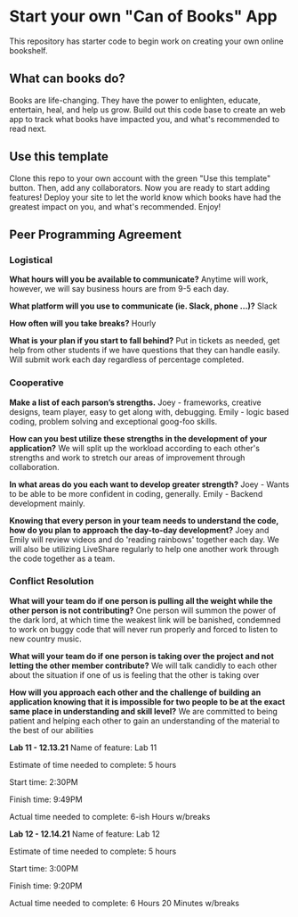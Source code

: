 # Start your own "Can of Books" App

This repository has starter code to begin work on creating your own online bookshelf.

## What can books do?

Books are life-changing. They have the power to enlighten, educate, entertain, heal, and help us grow. Build out this code base to create an web app to track what books have impacted you, and what's recommended to read next.

## Use this template

Clone this repo to your own account with the green "Use this template" button. Then, add any collaborators. Now you are ready to start adding features! Deploy your site to let the world know which books have had the greatest impact on you, and what's recommended. Enjoy!

## Peer Programming Agreement

### Logistical

**What hours will you be available to communicate?**
Anytime will work, however, we will say business hours are from 9-5 each day.

**What platform will you use to communicate (ie. Slack, phone …)?**
Slack

**How often will you take breaks?**
Hourly

**What is your plan if you start to fall behind?**
Put in tickets as needed, get help from other students if we have questions that they can handle easily. Will submit work each day regardless of percentage completed.

### Cooperative

**Make a list of each parson’s strengths.**
Joey - frameworks, creative designs, team player, easy to get along with, debugging.
Emily - logic based coding, problem solving and exceptional goog-foo skills.

**How can you best utilize these strengths in the development of your application?**
We will split up the workload according to each other's strengths and work to stretch our areas of improvement through collaboration.

**In what areas do you each want to develop greater strength?**
Joey - Wants to be able to be more confident in coding, generally.
Emily - Backend development mainly.

**Knowing that every person in your team needs to understand the code, how do you plan to approach the day-to-day development?**
Joey and Emily will review videos and do 'reading rainbows' together each day.
We will also be utilizing LiveShare regularly to help one another work through the code together as a team.

### Conflict Resolution

**What will your team do if one person is pulling all the weight while the other person is not contributing?**
One person will summon the power of the dark lord, at which time the weakest link will be banished, condemned to work on buggy code that will never run properly and forced to listen to new country music.

**What will your team do if one person is taking over the project and not letting the other member contribute?**
We will talk candidly to each other about the situation if one of us is feeling that the other is taking over

**How will you approach each other and the challenge of building an application knowing that it is impossible for two people to be at the exact same place in understanding and skill level?**
We are committed to being patient and helping each other to gain an understanding of the material to the best of our abilities

**Lab 11 - 12.13.21**
Name of feature: Lab 11

Estimate of time needed to complete: 5 hours

Start time: 2:30PM

Finish time: 9:49PM

Actual time needed to complete: 6-ish Hours w/breaks

**Lab 12 - 12.14.21**
Name of feature: Lab 12

Estimate of time needed to complete: 5 hours

Start time: 3:00PM

Finish time: 9:20PM

Actual time needed to complete: 6 Hours 20 Minutes w/breaks
